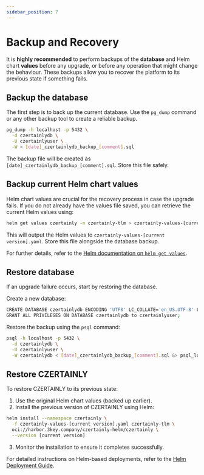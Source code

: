 ```yaml
---
sidebar_position: 7
---
```


# Backup and Recovery

It is **highly recommended** to perform backups of the **database** and Helm chart **values** before any upgrade, or before any operation that might change the behaviour. These backups allow you to recover the platform to its previous state if something fails.

## Backup the database

The first step is to back up the current database. Use the `pg_dump` command or any other backup tool to create a reliable backup.

```bash
pg_dump -h localhost -p 5432 \
  -d czertainlydb \
  -U czertainlyuser \
  -W > [date]_czertainlydb_backup_[comment].sql
```

The backup file will be created as `[date]_czertainlydb_backup_[comment].sql`. Store this file safely.

## Backup current Helm chart values

Helm chart values are crucial for the recovery process in case the upgrade fails. If you do not already have the values file saved, you can retrieve the current Helm values using:

```bash
helm get values czertainly -n czertainly-tlm > czertainly-values-[current version].yaml
```

This will output the Helm values to `czertainly-values-[current version].yaml`. Store this file alongside the database backup.

For further details, refer to the [Helm documentation on `helm get values`](https://helm.sh/docs/helm/helm_get_values/).

## Restore database

If an upgrade failure occurs, start by restoring the database.

Create a new database:

```bash
CREATE DATABASE czertainlydb ENCODING 'UTF8' LC_COLLATE='en_US.UTF-8' LC_CTYPE='en_US.UTF-8' TEMPLATE=template0;
GRANT ALL PRIVILEGES ON DATABASE czertainlydb to czertainlyuser;
```

Restore the backup using the `psql` command:

```bash
psql -h localhost -p 5432 \
  -d czertainlydb \
  -U czertainlyuser \
  -W czertainlydb < [date]_czertainlydb_backup_[comment].sql &> psql_log
```

## Restore CZERTAINLY

To restore CZERTAINLY to its previous state:
1. Use the original Helm chart values (backed up earlier).
2. Install the previous version of CZERTAINLY using Helm:

```bash
helm install --namespace czertainly \
  -f czertainly-values-[current version].yaml czertainly-tlm \
  oci://harbor.3key.company/czertainly-helm/czertainly \
  --version [current version]
```

3. Monitor the installation to ensure it completes successfully.

For detailed instructions on Helm-based deployments, refer to the [Helm Deployment Guide](./deployment/deployment-helm/overview.md).
